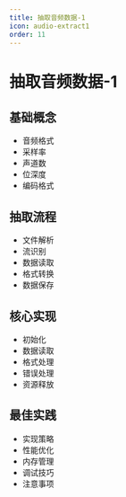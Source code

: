 ```yaml
---
title: 抽取音频数据-1
icon: audio-extract1
order: 11
---
```


# 抽取音频数据-1

## 基础概念
- 音频格式
- 采样率
- 声道数
- 位深度
- 编码格式

## 抽取流程
- 文件解析
- 流识别
- 数据读取
- 格式转换
- 数据保存

## 核心实现
- 初始化
- 数据读取
- 格式处理
- 错误处理
- 资源释放

## 最佳实践
- 实现策略
- 性能优化
- 内存管理
- 调试技巧
- 注意事项
